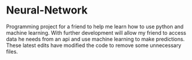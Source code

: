 # Neural-Network

Programming project for a friend to help me learn how to use python and machine learning. 
With further development will allow my friend to access data he needs from an api and use machine learning to make predictions.
These latest edits have modified the code to remove some unnecessary files.
